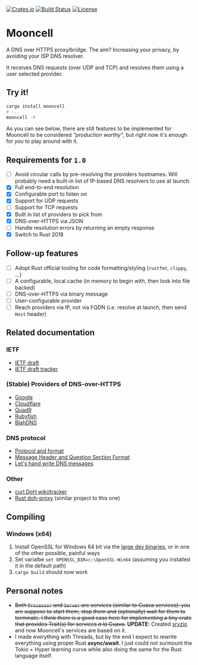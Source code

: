 [![Crates.io](http://meritbadge.herokuapp.com/mooncell)](https://crates.io/crates/mooncell)
[![Build Status](https://travis-ci.org/detro/mooncell.svg?branch=master)](https://travis-ci.org/detro/mooncell)
[![License](https://img.shields.io/badge/License-BSD%203--Clause-blue.svg)](https://opensource.org/licenses/BSD-3-Clause)

# Mooncell

A DNS over HTTPS proxy/bridge. The aim? Increasing your privacy, by avoiding your ISP DNS resolver.

It receives DNS requests (over UDP and TCP) and resolves them using a user selected provider.

## Try it!

```bash
cargo install mooncell
# ...
mooncell -h
```

As you can see below, there are still features to be implemented for Mooncell to be considered
_"production worthy"_, but right now it's enough for _you_ to play around with it.

## Requirements for `1.0`

* [ ] Avoid circular calls by pre-resolving the providers hostnames.
  Will probably need a built-in list of IP-based DNS resolvers to use at launch.
* [x] Full end-to-end resolution
* [x] Configurable port to listen on
* [x] Support for UDP requests
* [ ] Support for TCP requests
* [x] Built in list of providers to pick from
* [x] DNS-over-HTTPS via JSON
* [ ] Handle resolution errors by returning an empty response
* [x] Switch to Rust 2018

## Follow-up features

* [ ] Adopt Rust official tooling for code formatting/styling (`rustfmt`, `clippy`, ...)
* [ ] A configurable, local cache (in memory to begin with, then look into file backed)
* [ ] DNS-over-HTTPS via binary message
* [ ] User-configurable provider
* [ ] Reach providers via IP, not via FQDN (i.e. resolve at launch, then send `Host` header)

## Related documentation

### IETF
* [IETF draft](https://tools.ietf.org/html/draft-ietf-doh-dns-over-https-14)
* [IETF draft tracker](https://datatracker.ietf.org/doc/rfc8484/)

### (Stable) Providers of DNS-over-HTTPS

* [Google](https://developers.google.com/speed/public-dns/docs/dns-over-https)
* [Cloudflare](https://developers.cloudflare.com/1.1.1.1/dns-over-https/json-format/)
* [Quad9](https://www.quad9.net/doh-quad9-dns-servers/)
* [Rubyfish](https://www.rubyfish.cn/dns-query)
* [BlahDNS](https://blahdns.com/)

### DNS protocol

* [Protocol and format](http://www-inf.int-evry.fr/~hennequi/CoursDNS/NOTES-COURS_eng/msg.html)
* [Message Header and Question Section Format](http://www.tcpipguide.com/free/t_DNSMessageHeaderandQuestionSectionFormat.htm)
* [Let's hand write DNS messages](https://routley.io/tech/2017/12/28/hand-writing-dns-messages.html)

### Other

* [curl DoH wiki/tracker](https://github.com/curl/curl/wiki/DNS-over-HTTPS)
* [Rust doh-proxy](https://github.com/jedisct1/rust-doh) (similar project to this one)

## Compiling

### Windows (x64)

1. Install OpenSSL for Windows 64 bit via the [large dev binaries](http://slproweb.com/products/Win32OpenSSL.html), or in one of the other possible, painful ways
2. Set varialbe `set OPENSSL_DIR=c:\OpenSSL-Win64` (assuming you installed it in the default path)
3. `cargo build` should now work

## Personal notes

* ~~Both `Processor` and `Server` are services (similar to Guava services): 
  you are suppose to start them, stop them and (optionally) wait for them to terminate.
  I think there is a good case here for implementing a tiny crate that provides Trait(s) for services _a la_ Guava.~~
  **UPDATE:** Created [srvzio](https://crates.io/crates/srvzio) and now Mooncell's services are based on it.
* I made everything with Threads, but by the end I expect to rewrite everything using proper Rust **async/await**.
  I just could not surmount the Tokio + Hyper learning curve while also doing the same for the Rust language itself.
